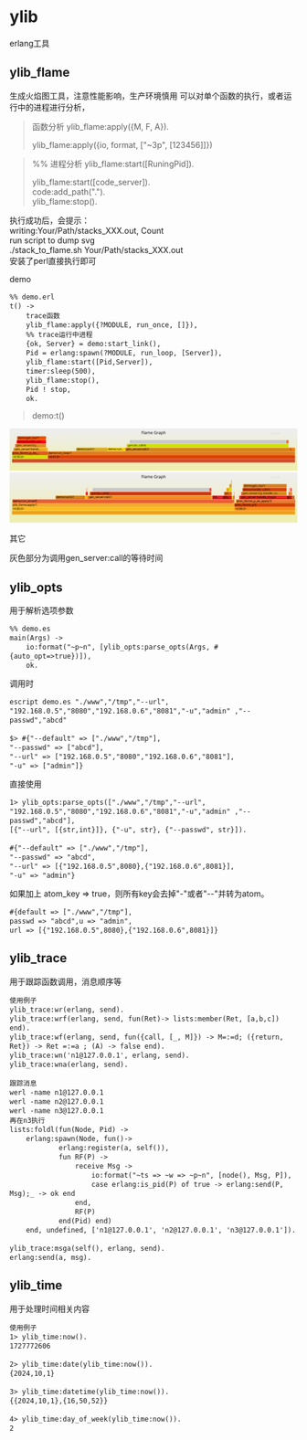 # ylib
erlang工具

ylib_flame
----
生成火焰图工具，注意性能影响，生产环境慎用
可以对单个函数的执行，或者运行中的进程进行分析，


> 函数分析 ylib_flame:apply({M, F, A}).  
> 
> ylib_flame:apply({io, format, ["~3p", [123456]]})  
>

> %% 进程分析 ylib_flame:start([RuningPid]).  
> 
> ylib_flame:start([code_server]).  
> code:add_path(".").  
> ylib_flame:stop().
>

执行成功后，会提示：  
writing:Your/Path/stacks_XXX.out, Count  
run script to dump svg  
./stack_to_flame.sh  Your/Path/stacks_XXX.out  
安装了perl直接执行即可

demo

    %% demo.erl
    t() ->
        trace函数
        ylib_flame:apply({?MODULE, run_once, []}),
        %% trace运行中进程
        {ok, Server} = demo:start_link(),
        Pid = erlang:spawn(?MODULE, run_loop, [Server]),
        ylib_flame:start([Pid,Server]),
        timer:sleep(500),
        ylib_flame:stop(),
        Pid ! stop,
        ok.

> demo:t()
> 
![demo](flame_stacks_2023_09_04_15_09_03.1.svg)
![demo](flame_stacks_2023_09_04_15_09_03.svg)

其它

灰色部分为调用gen_server:call的等待时间

ylib_opts
----
用于解析选项参数

    %% demo.es  
    main(Args) ->  
        io:format("~p~n", [ylib_opts:parse_opts(Args, #{auto_opt=>true})]),  
        ok.
调用时  

    escript demo.es "./www","/tmp","--url", "192.168.0.5","8080","192.168.0.6","8081","-u","admin" ,"--passwd","abcd"   

    $> #{"--default" => ["./www","/tmp"],
    "--passwd" => ["abcd"],
    "--url" => ["192.168.0.5","8080","192.168.0.6","8081"],
    "-u" => ["admin"]}

直接使用

    1> ylib_opts:parse_opts(["./www","/tmp","--url", "192.168.0.5","8080","192.168.0.6","8081","-u","admin" ,"--passwd","abcd"],
    [{"--url", [{str,int}]}, {"-u", str}, {"--passwd", str}]).

    #{"--default" => ["./www","/tmp"],
    "--passwd" => "abcd",
    "--url" => [{"192.168.0.5",8080},{"192.168.0.6",8081}],
    "-u" => "admin"}

如果加上 atom_key => true，则所有key会去掉"-"或者"--"并转为atom。  

    #{default => ["./www","/tmp"],
    passwd => "abcd",u => "admin",
    url => [{"192.168.0.5",8080},{"192.168.0.6",8081}]}



ylib_trace
----
用于跟踪函数调用，消息顺序等

    使用例子
    ylib_trace:wr(erlang, send).
    ylib_trace:wrf(erlang, send, fun(Ret)-> lists:member(Ret, [a,b,c]) end).
    ylib_trace:wf(erlang, send, fun({call, [_, M]}) -> M=:=d; ({return, Ret}) -> Ret =:=a ; (A) -> false end).
    ylib_trace:wn('n1@127.0.0.1', erlang, send).
    ylib_trace:wna(erlang, send).

    跟踪消息
    werl -name n1@127.0.0.1
    werl -name n2@127.0.0.1
    werl -name n3@127.0.0.1
    再在n3执行
    lists:foldl(fun(Node, Pid) ->
        erlang:spawn(Node, fun()->
                erlang:register(a, self()),
                fun RF(P) ->
                    receive Msg ->
                        io:format("~ts => ~w => ~p~n", [node(), Msg, P]),
                        case erlang:is_pid(P) of true -> erlang:send(P, Msg);_ -> ok end
                    end,
                    RF(P)
                end(Pid) end)
        end, undefined, ['n1@127.0.0.1', 'n2@127.0.0.1', 'n3@127.0.0.1']).
    
    ylib_trace:msga(self(), erlang, send).
    erlang:send(a, msg).




ylib_time
----
用于处理时间相关内容

    使用例子
    1> ylib_time:now().
    1727772606

    2> ylib_time:date(ylib_time:now()).
    {2024,10,1}

    3> ylib_time:datetime(ylib_time:now()).
    {{2024,10,1},{16,50,52}}

    4> ylib_time:day_of_week(ylib_time:now()).
    2

